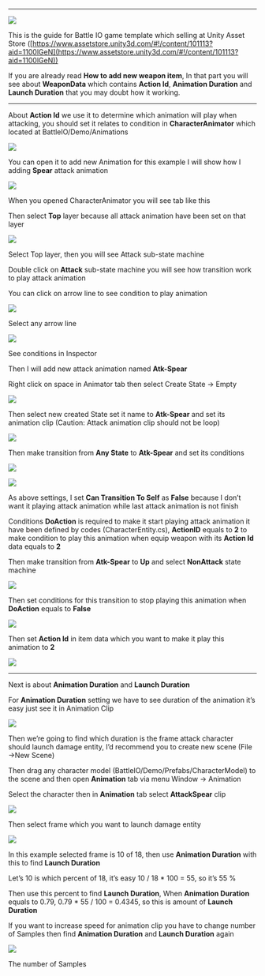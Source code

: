 * * *

![](../images/14XoD2maN6RhhERRnXPtpoA.png)

This is the guide for Battle IO game template which selling at Unity Asset Store ([https://www.assetstore.unity3d.com/#!/content/101113?aid=1100lGeN](https://www.assetstore.unity3d.com/#!/content/101113?aid=1100lGeN))

If you are already read **How to add new weapon item**, In that part you will see about **WeaponData** which contains **Action Id**, **Animation Duration** and **Launch Duration** that you may doubt how it working.

* * *

About **Action Id** we use it to determine which animation will play when attacking, you should set it relates to condition in **CharacterAnimator** which located at  BattleIO/Demo/Animations

![](../images/1FIMrlNyczPJf4aYf6AFCdg.png)

You can open it to add new Animation for this example I will show how I adding **Spear** attack animation

![](../images/1wu9kA91vXOl-rUZh-MOuhg.png)

When you opened CharacterAnimator you will see tab like this

Then select **Top** layer because all attack animation have been set on that layer

![](../images/16kqE2lOsM2Wv7T5yxwkODg.png)

Select Top layer, then you will see Attack sub-state machine

Double click on **Attack** sub-state machine you will see how transition work to play attack animation

You can click on arrow line to see condition to play animation

![](../images/12pVTeDe_PGqrEI1zL3n2Zg.png)

Select any arrow line

![](../images/1egdXQoxHbhmdrQAiqyuZ9w.png)

See conditions in Inspector

Then I will add new attack animation named **Atk-Spear**

Right click on space in Animator tab then select Create State -> Empty

![](../images/1YT4xbvUjHmQ8wR9hJ89DVQ.png)

Then select new created State set it name to **Atk-Spear** and set its animation clip (Caution: Attack animation clip should not be loop)

![](../images/12ZsB8ZxJw-gFY71Q4RkF9g.png)

Then make transition from **Any State** to **Atk-Spear** and set its conditions

![](../images/1otaJ2WAkLxtsif3LBrG0zg.png)

![](../images/1AdYPSs1fwH_FmS4DrHm0ww.png)

As above settings, I set **Can Transition To Self** as **False** because I don’t want it playing attack animation while last attack animation is not finish

Conditions **DoAction** is required to make it start playing attack animation it have been defined by codes (CharacterEntity.cs), **ActionID** equals to **2** to make condition to play this animation when equip weapon with its **Action Id** data equals to **2**

Then make transition from **Atk-Spear** to **Up** and select **NonAttack** state machine

![](../images/1G3fbHZkCdKEH4igJBlWNYQ.png)

Then set conditions for this transition to stop playing this animation when **DoAction** equals to **False**

![](../images/1s2RW3b-klFptH2VV4h-JkQ.png)

Then set **Action Id** in item data which you want to make it play this animation to **2**

![](../images/1vNpF4fUcILuGkiKOEo8zhg.png)

* * *

Next is about **Animation Duration** and **Launch Duration**

For **Animation Duration** setting we have to see duration of the animation it’s easy just see it in Animation Clip

![](../images/1hGDNaAef3Pc6Mbfc7XN5lQ.png)

Then we’re going to find which duration is the frame attack character should launch damage entity, I’d recommend you to create new scene (File ->New Scene)

Then drag any character model (BattleIO/Demo/Prefabs/CharacterModel) to the scene and then open **Animation** tab via menu Window -> Animation

Select the character then in **Animation** tab select **AttackSpear** clip

![](../images/1wvEOZycC6YQ45W3C5doy3g.png)

Then select frame which you want to launch damage entity

![](../images/1Sp5IFWnaCmK7BQR0-Gd8fA.png)

In this example selected frame is 10 of 18, then use **Animation Duration** with this to find **Launch Duration**

Let’s 10 is which percent of 18, it’s easy 10 / 18 \* 100 = 55, so it’s 55 %

Then use this percent to find **Launch Duration**, When **Animation Duration** equals to 0.79, 0.79 \* 55 / 100 = 0.4345, so this is amount of **Launch Duration**

If you want to increase speed for animation clip you have to change number of Samples then find **Animation Duration** and **Launch Duration** again

![](../images/1GDCnTCF6AgloWzMjeCvZmA.png)

The number of Samples